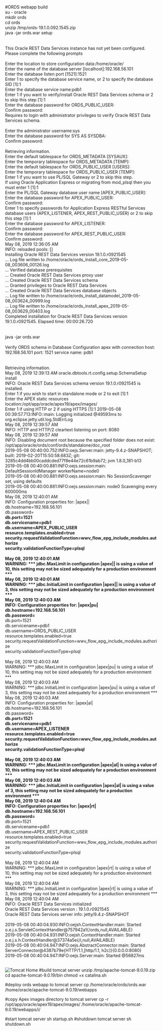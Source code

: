 #ORDS webapp build<br />
su - oracle<br />
mkdir ords<br />
cd ords<br />
unzip /tmp/ords-19.1.0.092.1545.zip<br />
java -jar ords.war setup<br />
<br />
<br />
This Oracle REST Data Services instance has not yet been configured.<br />
Please complete the following prompts<br />
<br />
Enter the location to store configuration data:/home/oracle/<br />
Enter the name of the database server [localhost]:192.168.56.101<br />
Enter the database listen port [1521]:1521<br />
Enter 1 to specify the database service name, or 2 to specify the database SID [1]:1<br />
Enter the database service name:pdb1<br />
Enter 1 if you want to verify/install Oracle REST Data Services schema or 2 to skip this step [1]:1<br />
Enter the database password for ORDS_PUBLIC_USER:<br />
Confirm password:<br />
Requires to login with administrator privileges to verify Oracle REST Data Services schema.<br />
<br />
Enter the administrator username:sys<br />
Enter the database password for SYS AS SYSDBA:<br />
Confirm password:<br />
<br />
Retrieving information.<br />
Enter the default tablespace for ORDS_METADATA [SYSAUX]:<br />
Enter the temporary tablespace for ORDS_METADATA [TEMP]:<br />
Enter the default tablespace for ORDS_PUBLIC_USER [USERS]:<br />
Enter the temporary tablespace for ORDS_PUBLIC_USER [TEMP]:<br />
Enter 1 if you want to use PL/SQL Gateway or 2 to skip this step.<br />
If using Oracle Application Express or migrating from mod_plsql then you must enter 1 [1]:1<br />
Enter the PL/SQL Gateway database user name [APEX_PUBLIC_USER]:<br />
Enter the database password for APEX_PUBLIC_USER:<br />
Confirm password:<br />
Enter 1 to specify passwords for Application Express RESTful Services database users (APEX_LISTENER, APEX_REST_PUBLIC_USER) or 2 to skip this step [1]:1<br />
Enter the database password for APEX_LISTENER:<br />
Confirm password:<br />
Enter the database password for APEX_REST_PUBLIC_USER:<br />
Confirm password:<br />
May 08, 2019 12:36:05 AM<br />
INFO: reloaded pools: []<br />
Installing Oracle REST Data Services version 19.1.0.r0921545<br />
... Log file written to /home/oracle/ords_install_core_2019-05-08_003606_00126.log<br />
... Verified database prerequisites<br />
... Created Oracle REST Data Services proxy user<br />
... Created Oracle REST Data Services schema<br />
... Granted privileges to Oracle REST Data Services<br />
... Created Oracle REST Data Services database objects<br />
... Log file written to /home/oracle/ords_install_datamodel_2019-05-08_003624_00999.log<br />
... Log file written to /home/oracle/ords_install_apex_2019-05-08_003629_00403.log<br />
Completed installation for Oracle REST Data Services version 19.1.0.r0921545. Elapsed time: 00:00:26.720<br />
<br />
<br />
java -jar ords.war<br />
<br />
Verify ORDS schema in Database Configuration apex with connection host: 192.168.56.101 port: 1521 service name: pdb1<br />
<br />
<br />
Retrieving information.<br />
May 08, 2019 12:39:13 AM oracle.dbtools.rt.config.setup.SchemaSetup install<br />
INFO: Oracle REST Data Services schema version 19.1.0.r0921545 is installed.<br />
Enter 1 if you wish to start in standalone mode or 2 to exit [1]:1<br />
Enter the APEX static resources location:/opt/app/oracle/apex19/apex/images/<br />
Enter 1 if using HTTP or 2 if using HTTPS [1]:1
2019-05-08 00:39:57.713:INFO::main: Logging initialized @49593ms to org.eclipse.jetty.util.log.StdErrLog<br />
May 08, 2019 12:39:57 AM<br />
INFO: HTTP and HTTP/2 cleartext listening on port: 8080<br />
May 08, 2019 12:39:57 AM<br />
INFO: Disabling document root because the specified folder does not exist: /opt/app/oracle/ords/conf/ords/standalone/doc_root<br />
2019-05-08 00:40:00.752:INFO:oejs.Server:main: jetty-9.4.z-SNAPSHOT; built: 2019-02-20T15:50:58.683Z; git: 3285c4dd4bb00caddcded77f8e44e72c61b9ab72; jvm 1.8.0_181-b13<br />
2019-05-08 00:40:00.881:INFO:oejs.session:main: DefaultSessionIdManager workerName=node0<br />
2019-05-08 00:40:00.881:INFO:oejs.session:main: No SessionScavenger set, using defaults<br />
2019-05-08 00:40:00.881:INFO:oejs.session:main: node0 Scavenging every 600000ms<br />
May 08, 2019 12:40:01 AM<br />
INFO: Configuration properties for: |apex||<br />
db.hostname=192.168.56.101<br />
db.password=******<br />
db.port=1521<br />
db.servicename=pdb1<br />
db.username=APEX_PUBLIC_USER<br />
resource.templates.enabled=true<br />
security.requestValidationFunction=wwv_flow_epg_include_modules.authorize<br />
security.validationFunctionType=plsql<br />
<br />
May 08, 2019 12:40:01 AM<br />
WARNING: *** jdbc.MaxLimit in configuration |apex|| is using a value of 10, this setting may not be sized adequately for a production environment *** <br />
May 08, 2019 12:40:01 AM<br />
WARNING: *** jdbc.InitialLimit in configuration |apex|| is using a value of 3, this setting may not be sized adequately for a production environment *** <br />
May 08, 2019 12:40:03 AM<br />
INFO: Configuration properties for: |apex|pu|<br />
db.hostname=192.168.56.101<br />
db.password=******<br />
db.port=1521<br />
db.servicename=pdb1<br />
db.username=ORDS_PUBLIC_USER<br />
resource.templates.enabled=true<br />
security.requestValidationFunction=wwv_flow_epg_include_modules.authorize<br />
security.validationFunctionType=plsql<br />
<br />
May 08, 2019 12:40:03 AM<br />
WARNING: *** jdbc.MaxLimit in configuration |apex|pu| is using a value of 10, this setting may not be sized adequately for a production environment *** <br />
May 08, 2019 12:40:03 AM<br />
WARNING: *** jdbc.InitialLimit in configuration |apex|pu| is using a value of 3, this setting may not be sized adequately for a production environment *** <br />
May 08, 2019 12:40:03 AM<br />
INFO: Configuration properties for: |apex|al|<br />
db.hostname=192.168.56.101<br />
db.password=******<br />
db.port=1521<br />
db.servicename=pdb1<br />
db.username=APEX_LISTENER<br />
resource.templates.enabled=true<br />
security.requestValidationFunction=wwv_flow_epg_include_modules.authorize<br />
security.validationFunctionType=plsql<br />
<br />
May 08, 2019 12:40:03 AM<br />
WARNING: *** jdbc.MaxLimit in configuration |apex|al| is using a value of 10, this setting may not be sized adequately for a production environment *** <br />
May 08, 2019 12:40:03 AM<br />
WARNING: *** jdbc.InitialLimit in configuration |apex|al| is using a value of 3, this setting may not be sized adequately for a production environment *** <br />
May 08, 2019 12:40:04 AM<br />
INFO: Configuration properties for: |apex|rt|<br />
db.hostname=192.168.56.101<br />
db.password=******<br />
db.port=1521<br />
db.servicename=pdb1<br />
db.username=APEX_REST_PUBLIC_USER<br />
resource.templates.enabled=true<br />
security.requestValidationFunction=wwv_flow_epg_include_modules.authorize<br />
security.validationFunctionType=plsql<br />
<br />
May 08, 2019 12:40:04 AM<br />
WARNING: *** jdbc.MaxLimit in configuration |apex|rt| is using a value of 10, this setting may not be sized adequately for a production environment *** <br />
May 08, 2019 12:40:04 AM<br />
WARNING: *** jdbc.InitialLimit in configuration |apex|rt| is using a value of 3, this setting may not be sized adequately for a production environment *** <br />
May 08, 2019 12:40:04 AM<br />
INFO: Oracle REST Data Services initialized<br />
Oracle REST Data Services version : 19.1.0.r0921545<br />
Oracle REST Data Services server info: jetty/9.4.z-SNAPSHOT<br />
<br />
2019-05-08 00:40:04.930:INFO:oejsh.ContextHandler:main: Started o.e.j.s.ServletContextHandler@757942a1{/ords,null,AVAILABLE}<br />
2019-05-08 00:40:04.931:INFO:oejsh.ContextHandler:main: Started o.e.j.s.h.ContextHandler@37374a5e{/i,null,AVAILABLE}<br />
2019-05-08 00:40:04.947:INFO:oejs.AbstractConnector:main: Started ServerConnector@4387b79e{HTTP/1.1,[http/1.1, h2c]}{0.0.0.0:8080}<br />
2019-05-08 00:40:04.947:INFO:oejs.Server:main: Started @56827ms<br />
<br />

<img class="tomcat-logo pull-left noPrint" alt="Tomcat Home" src="res/images/tomcat.png">
#build tomcat server
unzip /tmp/apache-tomcat-9.0.19.zip 
cd apache-tomcat-9.0.19/bin
chmod +x catalina.sh

#deploy ords webapp to tomcat server
cp /home/oracle/ords/ords.war /home/oracle/apache-tomcat-9.0.19/webapps

#copy Apex images directory to tomcat server
cp -r /opt/app/oracle/apex19/apex/images/ /home/oracle/apache-tomcat-9.0.19/webapps/i/

#start tomcat server
sh startup.sh
#shutdown tomcat server
sh shutdown.sh
